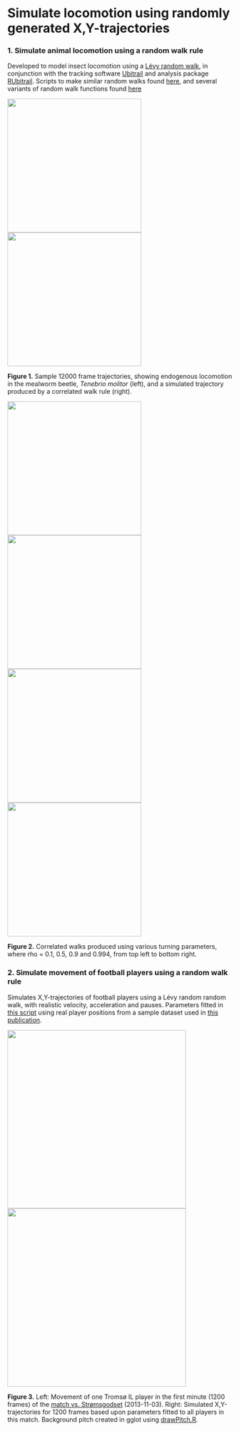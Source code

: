 # Simulate locomotion using randomly generated X,Y-trajectories

### 1. Simulate animal locomotion using a random walk rule

Developed to model insect locomotion using a [Lévy random walk](https://en.wikipedia.org/wiki/L%C3%A9vy_flight), in conjunction with the tracking software [Ubitrail](https://github.com/JoGall/ubitrail) and analysis package [RUbitrail](https://github.com/JoGall/rubitrail). Scripts to make similar random walks found [here](https://github.com/JoGall/simulated-walks/blob/master/makeWalks.R), and several variants of random walk functions found [here](https://github.com/JoGall/simulated-walks/blob/master/walkFuns.R)

<img src="https://cloud.githubusercontent.com/assets/17113779/14388979/792ab794-fda8-11e5-98a5-a32ee04165b3.png" width="300"><img src="https://cloud.githubusercontent.com/assets/17113779/14388983/79370ec2-fda8-11e5-8ffa-f27f9e5fd525.png" width="300">

**Figure 1.** Sample 12000 frame trajectories, showing endogenous locomotion in the mealworm beetle, *Tenebrio molitor* (left), and a simulated trajectory produced by a correlated walk rule (right).

<img src="https://cloud.githubusercontent.com/assets/17113779/14388978/79282d08-fda8-11e5-9376-13fec9f40a62.png" width="300"><img src="https://cloud.githubusercontent.com/assets/17113779/14388980/792da5da-fda8-11e5-8326-58dbf3a76be9.png" width="300">
<img src="https://cloud.githubusercontent.com/assets/17113779/14388981/7930995c-fda8-11e5-85e1-9a706107da17.png" width="300"><img src="https://cloud.githubusercontent.com/assets/17113779/14388982/793347ce-fda8-11e5-9f4e-0721bad55ac8.png" width="300">

**Figure 2.** Correlated walks produced using various turning parameters, where rho = 0.1, 0.5, 0.9 and 0.994, from top left to bottom right.


### 2. Simulate movement of football players using a random walk rule

Simulates X,Y-trajectories of football players using a Lévy random random walk, with realistic velocity, acceleration and pauses. Parameters fitted in [this script](https://github.com/JoGall/simulated-walks/blob/master/fitFootballRun.R) using real player positions from a sample dataset used in [this publication](http://home.ifi.uio.no/paalh/publications/files/mmsys2014-dataset.pdf).

<img src="https://user-images.githubusercontent.com/17113779/30368517-48f38bde-9869-11e7-8cc2-4ce888136e13.png" width="400"><img src="https://user-images.githubusercontent.com/17113779/30368520-4aaed38e-9869-11e7-80c5-2c319c16754b.png" width="400">

**Figure 3.** Left: Movement of one Tromsø IL player in the first minute (1200 frames) of the [match vs. Strømsgodset](http://home.ifi.uio.no/paalh/dataset/alfheim/) (2013-11-03). Right: Simulated X,Y-trajectories for 1200 frames based upon parameters fitted to all players in this match. Background pitch created in gglot using [drawPitch.R](https://github.com/JoGall/football-xy/blob/master/drawPitch.R).
